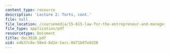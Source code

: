 ```yaml
---
content_type: resource
description: 'Lecture 2: Torts, cont.'
file: null
file_location: /coursemedia/15-615-law-for-the-entrepreneur-and-manager-spring-2003/e4b37c8e50e48d2e5acc8d71b07e0228_doc3026.pdf
file_type: application/pdf
resourcetype: Document
title: doc3026.pdf
uid: e4b37c8e-50e4-8d2e-5acc-8d71b07e0228
---
```

